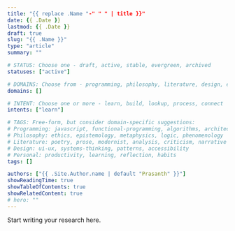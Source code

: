 ```yaml
---
title: "{{ replace .Name "-" " " | title }}"
date: {{ .Date }}
lastmod: {{ .Date }}
draft: true
slug: "{{ .Name }}"
type: "article"
summary: ""

# STATUS: Choose one - draft, active, stable, evergreen, archived
statuses: ["active"]

# DOMAINS: Choose from - programming, philosophy, literature, design, entrepreneurship, personal
domains: []

# INTENT: Choose one or more - learn, build, lookup, process, connect
intents: ["learn"]

# TAGS: Free-form, but consider domain-specific suggestions:
# Programming: javascript, functional-programming, algorithms, architecture, debugging
# Philosophy: ethics, epistemology, metaphysics, logic, phenomenology
# Literature: poetry, prose, modernist, analysis, criticism, narrative
# Design: ui-ux, systems-thinking, patterns, accessibility
# Personal: productivity, learning, reflection, habits
tags: []

authors: ["{{ .Site.Author.name | default "Prasanth" }}"]
showReadingTime: true
showTableOfContents: true
showRelatedContent: true
# hero: ""
---
```


Start writing your research here.